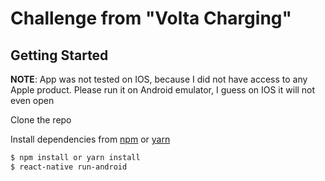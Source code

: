 # Challenge from "Volta Charging"

## Getting Started <a name="gettingstarted"></a>

**NOTE**: App was not tested on IOS, because I did not have access to any Apple product. Please run it on Android emulator, I guess on IOS it will not even open

Clone the repo

Install dependencies from [npm](https://www.npmjs.com) or [yarn](https://yarnpkg.com/lang/en/)

```bash
$ npm install or yarn install
$ react-native run-android
```

